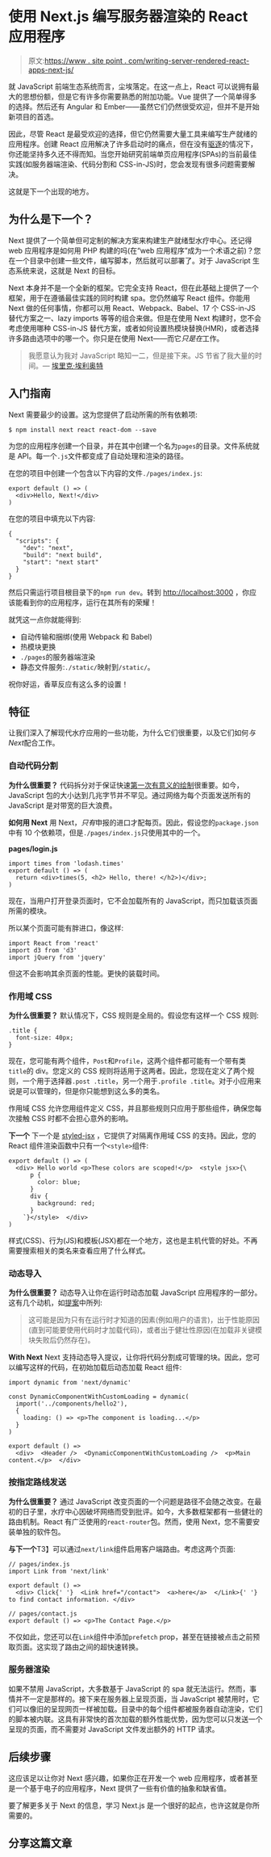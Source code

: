 # 使用 Next.js 编写服务器渲染的 React 应用程序

> 原文:[https://www . site point . com/writing-server-rendered-react-apps-next-js/](https://www.sitepoint.com/writing-server-rendered-react-apps-next-js/)

就 JavaScript 前端生态系统而言，尘埃落定。在这一点上，React 可以说拥有最大的思想份额，但是它有许多你需要熟悉的附加功能。Vue 提供了一个简单得多的选择。然后还有 Angular 和 Ember——虽然它们仍然很受欢迎，但并不是开始新项目的首选。

因此，尽管 React 是最受欢迎的选择，但它仍然需要大量工具来编写生产就绪的应用程序。创建 React 应用解决了许多启动时的痛点，但在没有[驱逐](https://github.com/facebookincubator/create-react-app/blob/master/packages/react-scripts/template/README.md#npm-run-eject)的情况下，你还能坚持多久还不得而知。当您开始研究前端单页应用程序(SPAs)的当前最佳实践(如服务器端渲染、代码分割和 CSS-in-JS)时，您会发现有很多问题需要解决。

这就是下一个出现的地方。

## 为什么是下一个？

Next 提供了一个简单但可定制的解决方案来构建生产就绪型水疗中心。还记得 web 应用程序是如何用 PHP 构建的吗(在“web 应用程序”成为一个术语之前)？您在一个目录中创建一些文件，编写脚本，然后就可以部署了。对于 JavaScript 生态系统来说，这就是 Next 的目标。

Next 本身并不是一个全新的框架。它完全支持 React，但在此基础上提供了一个框架，用于在遵循最佳实践的同时构建 spa。您仍然编写 React 组件。你能用 Next 做的任何事情，你都可以用 React、Webpack、Babel、17 个 CSS-in-JS 替代方案之一、lazy imports 等等的组合来做。但是在使用 Next 构建时，您不会考虑使用哪种 CSS-in-JS 替代方案，或者如何设置热模块替换(HMR)，或者选择许多路由选项中的哪一个。你只是在使用 Next——而它*只是在*工作。

> 我愿意认为我对 JavaScript 略知一二，但是接下来。JS 节省了我大量的时间。— [埃里克·埃利奥特](https://twitter.com/_ericelliott/status/867160902184845312)

## 入门指南

Next 需要最少的设置。这为您提供了启动所需的所有依赖项:

```
$ npm install next react react-dom --save 
```

为您的应用程序创建一个目录，并在其中创建一个名为`pages`的目录。文件系统就是 API。每一个`.js`文件都变成了自动处理和渲染的路径。

在您的项目中创建一个包含以下内容的文件`./pages/index.js`:

```
export default () => (
  <div>Hello, Next!</div>
) 
```

在您的项目中填充以下内容:

```
{
  "scripts": {
    "dev": "next",
    "build": "next build",
    "start": "next start"
  }
} 
```

然后只需运行项目根目录下的`npm run dev`。转到 [http://localhost:3000](http://localhost:3000) ，你应该能看到你的应用程序，运行在其所有的荣耀！

就凭这一点你就能得到:

*   自动传输和捆绑(使用 Webpack 和 Babel)
*   热模块更换
*   `./pages`的服务器端渲染
*   静态文件服务:`./static/`映射到`/static/`。

祝你好运，香草反应有这么多的设置！

## 特征

让我们深入了解现代水疗应用的一些功能，为什么它们很重要，以及它们如何*与 Next*配合工作。

### 自动代码分割

**为什么很重要？**
代码拆分对于保证快速[第一次有意义的绘制](https://developers.google.com/web/tools/lighthouse/audits/first-meaningful-paint)很重要。如今，JavaScript 包的大小达到几兆字节并不罕见。通过网络为每个页面发送所有的 JavaScript 是对带宽的巨大浪费。

**如何用 Next**
用 Next，*只有*申报的进口才配每页。因此，假设您的`package.json`中有 10 个依赖项，但是`./pages/index.js`只使用其中的一个。

**pages/login.js**

```
import times from 'lodash.times'
export default () => (
  return <div>times(5, <h2> Hello, there! </h2>)</div>;
) 
```

现在，当用户打开登录页面时，它不会加载所有的 JavaScript，而只加载该页面所需的模块。

所以某个页面可能有胖进口，像这样:

```
import React from 'react'
import d3 from 'd3'
import jQuery from 'jquery' 
```

但这不会影响其余页面的性能。更快的装载时间。

### 作用域 CSS

**为什么很重要？**
默认情况下，CSS 规则是全局的。假设您有这样一个 CSS 规则:

```
.title {
  font-size: 40px;
} 
```

现在，您可能有两个组件，`Post`和`Profile`，这两个组件都可能有一个带有类`title`的 div。您定义的 CSS 规则将适用于这两者。因此，您现在定义了两个规则，一个用于选择器`.post .title`，另一个用于`.profile .title`。对于小应用来说是可以管理的，但是你只能想到这么多的类名。

作用域 CSS 允许您用组件定义 CSS，并且那些规则只应用于那些组件，确保您每次接触 CSS 时都不会担心意外的影响。

**下一个**
下一个是 [styled-jsx](https://github.com/zeit/styled-jsx) ，它提供了对隔离作用域 CSS 的支持。因此，您的 React 组件渲染函数中只有一个`<style>`组件:

```
export default () => (
  <div> Hello world <p>These colors are scoped!</p>  <style jsx>{\
      p {
        color: blue;
      }
      div {
        background: red;
      }
    `}</style>  </div>
) 
```

样式(CSS)、行为(JS)和模板(JSX)都在一个地方，这也是主机代管的好处。不再需要搜索相关的类名来查看应用了什么样式。

### 动态导入

**为什么很重要？**
动态导入让你在运行时动态加载 JavaScript 应用程序的一部分。这有几个动机，如[提案](https://github.com/tc39/proposal-dynamic-import)中所列:

> 这可能是因为只有在运行时才知道的因素(例如用户的语言)，出于性能原因(直到可能要使用代码时才加载代码)，或者出于健壮性原因(在加载非关键模块失败后仍然存在)。

**With Next**
Next 支持动态导入提议，让你将代码分割成可管理的块。因此，您可以编写这样的代码，在初始加载后动态加载 React 组件:

```
import dynamic from 'next/dynamic'

const DynamicComponentWithCustomLoading = dynamic(
  import('../components/hello2'),
  {
    loading: () => <p>The component is loading...</p>
  }
)

export default () =>
  <div>  <Header />  <DynamicComponentWithCustomLoading />  <p>Main content.</p>  </div> 
```

### 按指定路线发送

**为什么很重要？**
通过 JavaScript 改变页面的一个问题是路径不会随之改变。在最初的日子里，水疗中心因破坏网络而受到批评。如今，大多数框架都有一些健壮的路由机制。React 有广泛使用的`react-router`包。然而，使用 Next，您不需要安装单独的软件包。

**与下一个**T3】可以通过`next/link`组件启用客户端路由。考虑这两个页面:

```
// pages/index.js
import Link from 'next/link'

export default () =>
  <div> Click{' '}  <Link href="/contact">  <a>here</a>  </Link>{' '} to find contact information. </div> 
```

```
// pages/contact.js
export default () => <p>The Contact Page.</p> 
```

不仅如此，您还可以在`Link`组件中添加`prefetch` prop，甚至在链接被点击之前预取页面。这实现了路由之间的超快速转换。

### 服务器渲染

如果不禁用 JavaScript，大多数基于 JavaScript 的 spa 就无法运行。然而，事情并不一定是那样的。接下来在服务器上呈现页面，当 JavaScript 被禁用时，它们可以像旧的呈现网页一样被加载。目录中的每个组件都被服务器自动渲染，它们的脚本被内联。这具有非常快的首次加载的额外性能优势，因为您可以只发送一个呈现的页面，而不需要对 JavaScript 文件发出额外的 HTTP 请求。

## 后续步骤

这应该足以让你对 Next 感兴趣，如果你正在开发一个 web 应用程序，或者甚至是一个基于电子的应用程序，Next 提供了一些有价值的抽象和缺省值。

要了解更多关于 Next 的信息，学习 Next.js 是一个很好的起点，也许这就是你所需要的。

## 分享这篇文章